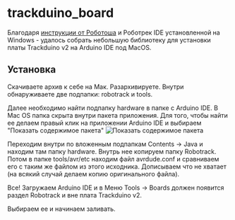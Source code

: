 # trackduino_board


Благодаря [инструкции от Роботоша](http://robotosha.ru/arduino/install-core-arduino-ide.html)
и Роботрек IDE установленной на Windows - удалось собрать небольшую библиотеку для установки
платы Trackduino v2 на Arduino IDE под MacOS.


## Установка

Скачиваете архив к себе на Мак. Разархивируете. Внутри обнаруживаете две подпапки:
robotrack и tools.

Далее необходимо найти подпапку hardware в папке с Arduino IDE.
В Mac OS папка скрыта внутри пакета приложения. Для того, чтобы найти ее делаем правый клик на приложении Arduino IDE и выбираем "Показать содержимое пакета" ![Показать содержимое пакета](http://robotosha.ru/wp-content/uploads/2015/03/inside_application_macos.png)

Переходим внутри по вложенным подпапкам Contents → Java и находим там папку hardware.
Внутрь нее копируем папку Robotrack. Потом в папке tools/avr/etc находим файл avrdude.conf
и сравниваем его с таким же файлом из этого исходника.
Дописываем что не хватает (на всякий случай делаем копию оригинального файла).

Все! Загружаем Arduino IDE и в Меню Tools -> Boards должен появится раздел Robotrack
и вне плата Trackduino v2.

Выбираем ее и начинаем заливать.
